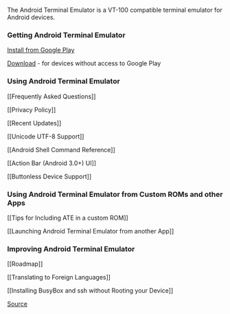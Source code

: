 The Android Terminal Emulator is a VT-100 compatible terminal emulator for Android devices.

### Getting Android Terminal Emulator

[Install from Google Play](https://play.google.com/store/apps/details?id=jackpal.androidterm)

[Download](http://jackpal.github.com/Android-Terminal-Emulator/downloads/Term.apk) - for devices without access to Google Play

### Using Android Terminal Emulator

[[Frequently Asked Questions]]

[[Privacy Policy]]

[[Recent Updates]]

[[Unicode UTF-8 Support]]

[[Android Shell Command Reference]]

[[Action Bar (Android 3.0+) UI]]

[[Buttonless Device Support]]

### Using Android Terminal Emulator from Custom ROMs and other Apps

[[Tips for Including ATE in a custom ROM]]

[[Launching Android Terminal Emulator from another App]]

### Improving Android Terminal Emulator

[[Roadmap]]

[[Translating to Foreign Languages]]

[[Installing BusyBox and ssh without Rooting your Device]]

[Source](http://github.com/jackpal/Android-Terminal-Emulator/)
